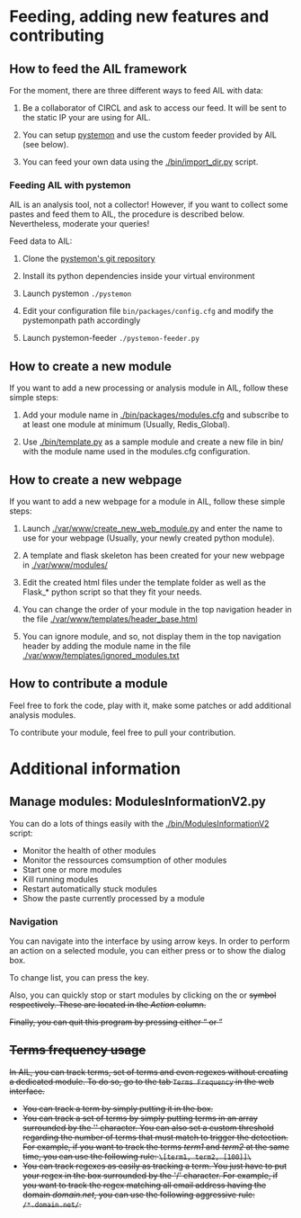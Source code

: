 Feeding, adding new features and contributing
=============================================

How to feed the AIL framework
-----------------------------

For the moment, there are three different ways to feed AIL with data:

1. Be a collaborator of CIRCL and ask to access our feed. It will be sent to the static IP your are using for AIL.

2. You can setup [pystemon](https://github.com/CIRCL/pystemon) and use the custom feeder provided by AIL (see below).

3. You can feed your own data using the [./bin/import_dir.py](./bin/import_dir.py) script.

### Feeding AIL with pystemon

AIL is an analysis tool, not a collector!
However, if you want to collect some pastes and feed them to AIL, the procedure is described below. Nevertheless, moderate your queries!

Feed data to AIL:

1. Clone the [pystemon's git repository](https://github.com/CIRCL/pystemon)

2. Install its python dependencies inside your virtual environment

3. Launch pystemon ``` ./pystemon ```

4. Edit your configuration file ```bin/packages/config.cfg``` and modify the pystemonpath path accordingly

5. Launch pystemon-feeder ``` ./pystemon-feeder.py ```


How to create a new module
--------------------------

If you want to add a new processing or analysis module in AIL, follow these simple steps:

1. Add your module name in [./bin/packages/modules.cfg](./bin/packages/modules.cfg) and subscribe to at least one module at minimum (Usually, Redis_Global).

2. Use [./bin/template.py](./bin/template.py) as a sample module and create a new file in bin/ with the module name used in the modules.cfg configuration.


How to create a new webpage
---------------------------

If you want to add a new webpage for a module in AIL, follow these simple steps:

1. Launch [./var/www/create_new_web_module.py](./var/www/create_new_web_module.py) and enter the name to use for your webpage (Usually, your newly created python module).

2. A template and flask skeleton has been created for your new webpage in [./var/www/modules/](./var/www/modules/)

3. Edit the created html files under the template folder as well as the Flask_* python script so that they fit your needs.

4. You can change the order of your module in the top navigation header in the file [./var/www/templates/header_base.html](./var/www/templates/header_base.html) 

5. You can ignore module, and so, not display them in the top navigation header by adding the module name in the file [./var/www/templates/ignored_modules.txt](./var/www/templates/ignored_modules.txt) 

How to contribute a module
--------------------------

Feel free to fork the code, play with it, make some patches or add additional analysis modules.

To contribute your module, feel free to pull your contribution.


Additional information
======================

Manage modules: ModulesInformationV2.py
---------------------------------------

You can do a lots of things easily with the [./bin/ModulesInformationV2](./bin/ModulesInformationV2) script:

- Monitor the health of other modules
- Monitor the ressources comsumption of other modules
- Start one or more modules
- Kill running modules
- Restart automatically stuck modules
- Show the paste currently processed by a module

### Navigation

You can navigate into the interface by using arrow keys. In order to perform an action on a selected module, you can either press <ENTER> or <SPACE> to show the dialog box.

To change list, you can press the <TAB> key.

Also, you can quickly stop or start modules by clicking on the <K> or <S> symbol respectively. These are located in the _Action_ column.

Finally, you can quit this program by pressing either <q> or <C-c>


Terms frequency usage
---------------------

In AIL, you can track terms, set of terms and even regexes without creating a dedicated module. To do so, go to the tab `Terms Frequency` in the web interface.
- You can track a term by simply putting it in the box.
- You can track a set of terms by simply putting terms in an array surrounded by the '\' character. You can also set a custom threshold regarding the number of terms that must match to trigger the detection. For example, if you want to track the terms _term1_ and _term2_ at the same time, you can use the following rule: `\[term1, term2, [100]]\`
- You can track regexes as easily as tracking a term. You just have to put your regex in the box surrounded by the '/' character. For example, if you want to track the regex matching all email address having the domain _domain.net_, you can use the following aggressive rule: `/*.domain.net/`.
